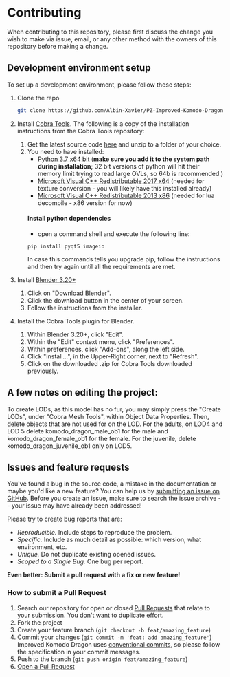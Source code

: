 # Contributing

When contributing to this repository, please first discuss the change you wish to make via issue, email, or any other method with the owners of this repository before making a change.

## Development environment setup

To set up a development environment, please follow these steps:

1. Clone the repo

   ```sh
   git clone https://github.com/Albin-Xavier/PZ-Improved-Komodo-Dragon
   ```

2. Install [Cobra Tools](https://github.com/OpenNaja/cobra-tools). The following is a copy of the installation instructions from the Cobra Tools repository:
   1. Get the latest source code [here](https://github.com/OpenNaja/cobra-tools/archive/master.zip) and unzip to a folder of your choice. 
   2. You need to have installed:
      - [Python 3.7 x64 bit](https://www.python.org/downloads/windows/) (**make sure you add it to the system path during installation;** 32 bit versions of python will hit their memory limit trying to read large OVLs, so 64b is recommended.)
      - [Microsoft Visual C++ Redistributable 2017 x64](https://support.microsoft.com/en-us/help/2977003/the-latest-supported-visual-c-downloads) (needed for texture conversion - you will likely have this installed already)
      - [Microsoft Visual C++ Redistributable 2013 x86](https://support.microsoft.com/en-us/help/2977003/the-latest-supported-visual-c-downloads) (needed for lua decompile - x86 version for now)
      #### Install python dependencies
      - open a command shell and execute the following line: 
      ```
      pip install pyqt5 imageio
      ```  
      In case this commands tells you upgrade pip, follow the instructions and then try again until all the requirements are met.
3. Install [Blender 3.20+](https://www.blender.org/)
   1. Click on "Download Blender".
   2. Click the download button in the center of your screen.
   3. Follow the instructions from the installer.
4. Install the Cobra Tools plugin for Blender.
   1. Within Blender 3.20+, click "Edit".
   2. Within the "Edit" context menu, click "Preferences".
   3. Within preferences, click "Add-ons", along the left side.
   4. Click "Install...", in the Upper-Right corner, next to "Refresh".
   5. Click on the downloaded .zip for Cobra Tools downloaded previously.

## A few notes on editing the project:

To create LODs, as this model has no fur, you may simply press the "Create LODs", under "Cobra Mesh Tools", within Object Data Properties.
Then, delete objects that are not used for on the LOD. For the adults, on LOD4 and LOD 5 delete komodo_dragon_male_ob1 for the male and komodo_dragon_female_ob1 for the female. For the juvenile, delete komodo_dragon_juvenile_ob1 only on LOD5.

## Issues and feature requests

You've found a bug in the source code, a mistake in the documentation or maybe you'd like a new feature? You can help us by [submitting an issue on GitHub](https://github.com/Albin-Xavier/PZ-Improved-Komodo-Dragon/issues). Before you create an issue, make sure to search the issue archive -- your issue may have already been addressed!

Please try to create bug reports that are:

- _Reproducible._ Include steps to reproduce the problem.
- _Specific._ Include as much detail as possible: which version, what environment, etc.
- _Unique._ Do not duplicate existing opened issues.
- _Scoped to a Single Bug._ One bug per report.

**Even better: Submit a pull request with a fix or new feature!**

### How to submit a Pull Request

1. Search our repository for open or closed
   [Pull Requests](https://github.com/Albin-Xavier/PZ-Improved-Komodo-Dragon/pulls)
   that relate to your submission. You don't want to duplicate effort.
2. Fork the project
3. Create your feature branch (`git checkout -b feat/amazing_feature`)
4. Commit your changes (`git commit -m 'feat: add amazing_feature'`) Improved Komodo Dragon uses [conventional commits](https://www.conventionalcommits.org), so please follow the specification in your commit messages.
5. Push to the branch (`git push origin feat/amazing_feature`)
6. [Open a Pull Request](https://github.com/Albin-Xavier/PZ-Improved-Komodo-Dragon/compare?expand=1)
